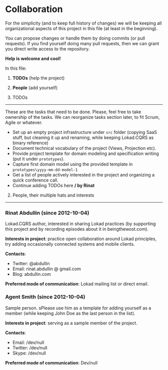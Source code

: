 Collaboration
=============

For the simplicity (and to keep full history of changes) we will be keeping all organizational aspects of this project in this file (at least in the beginning).

You can propose changes or handle them by doing commits (or pull requests). If you find yourself doing many pull requests, then we can grant you direct write access to the repository.

**Help is welcome and cool!**

In this file:

1. **TODOs** (help the project)
2. **People** (add yourself)


1. TODOs
----

These are the tasks that need to be done. Please, feel free to take ownership of the tasks. We can reorganize tasks section later, to fit Scrum, Agile or whatever.

* Set up an empty project infrastructure under `src` folder (copying SaaS stuff, but cleaning it up and renaming, while keeping Lokad.CQRS as binary reference) 
* Document technical vocabulary of the project (Views, Projection etc).
* Provide project template for domain modeling and specification writing (put it under `prototypes`).
* Capture first domain model using the provided template in `prototypes\yyyy-mm-dd-model-1` 
* Get a list of people actively interested in the project and organizing a quick conference call.
* Continue adding TODOs here **/ by Rinat**





2. People, their multiple hats and interests
----------------------------------------

### Rinat Abdullin (since 2012-10-04)

Lokad.CQRS author, interested in sharing Lokad practices (by supporting this project and by recording episodes about it in beingthewost.com). 

**Interests in project**: practice open collaboration around Lokad principles, try adding occasionally connected systems and mobile clients.

**Contacts**:

* Twitter: @abdullin
* Email: rinat.abdullin @ gmail.com
* Blog: abdullin.com


**Preferred mode of communication**: Lokad mailing list or direct email.



### Agent Smith (since 2012-10-04)

Sample person. sPlease use him as a template for adding yourself as a member (while keeping John Doe as the last person in the list).

**Interests in project**: serving as a sample member of the project.

**Contacts**:

* Email: /dev/null
* Twitter: /dev/null
* Skype: /dev/null

**Preferred mode of communication**: Dev/null